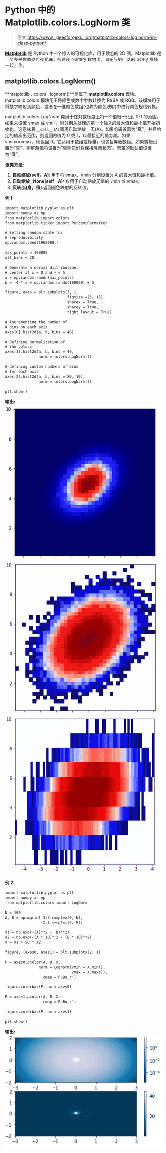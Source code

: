 # Python 中的 Matplotlib.colors.LogNorm 类

> 原文:[https://www . geesforgeks . org/matplotlib-colors-log norm-in-class-python/](https://www.geeksforgeeks.org/matplotlib-colors-lognorm-class-in-python/)

[**Matplotlib**](http://geeksforgeeks.org/python-matplotlib-an-overview/) 是 Python 中一个惊人的可视化库，用于数组的 2D 图。Matplotlib 是一个多平台数据可视化库，构建在 NumPy 数组上，旨在与更广泛的 SciPy 堆栈一起工作。

## matplotlib.colors.LogNorm()

**matplotlib . colors . lognorm()**类属于 **matplotlib.colors** 模块。matplotlib.colors 模块用于将颜色或数字参数转换为 RGBA 或 RGB。该模块用于将数字映射到颜色，或者在一维颜色数组(也称为颜色映射)中进行颜色规格转换。

matplotlib.colors.LogNorm 类用于在对数标度上将一个值归一化到 0-1 的范围。如果未设置 vmax 或 vmin，则分别从处理的第一个输入的最大值和最小值开始初始化。这意味着`__call__(A)`调用自动缩放 _ 无(A)。如果剪辑设置为“真”，并且给定的值超出范围，则返回的值为 0 或 1，以最接近的值为准。如果 vmin==vmax，则返回 0。它适用于数组或标量，也包括屏蔽数组。如果剪辑设置为“真”，则屏蔽值将设置为“否则它们将保持屏蔽状态”。剪辑的默认值设置为“假”。

**该类方法:**

1.  **自动缩放(self，A):** 用于将 vmax、vmin 分别设置为 A 的最大值和最小值。
2.  **自动缩放 _None(self，A):** 仅用于自动缩放无值的 vmin 或 vmax。
3.  **反转(自身，值)**:返回颜色映射的反转值。

**例 1:**

```
import matplotlib.pyplot as plt
import numpy as np
from matplotlib import colors
from matplotlib.ticker import PercentFormatter

# Setting random state for 
# reproducibility
np.random.seed(19680801)

max_points = 100000
all_bins = 20

# Generate a normal distribution, 
# center at x = 0 and y = 5
a = np.random.randn(max_points)
b = .4 * a + np.random.randn(100000) + 5

figure, axes = plt.subplots(3, 1,
                            figsize =(5, 15),
                            sharex = True, 
                            sharey = True,
                            tight_layout = True)

# Incrementing the number of 
# bins on each axis
axes[0].hist2d(a, b, bins = 40)

# Defining normalization of 
# the colors
axes[1].hist2d(a, b, bins = 40,
               norm = colors.LogNorm())

# defining custom numbers of bins 
# for each axis
axes[2].hist2d(a, b, bins =(80, 10),
               norm = colors.LogNorm())

plt.show()
```

 **输出:**
![matplotlib.colors.LogNorm](img/09fa3b8d0dd7b8601a2c9bd8c9d66342.png)
![matplotlib.colors.LogNorm](img/6fcafe08a5d2143058ae034400e3de95.png) ![matplotlib.colors.LogNorm](img/e840eba5916fe72c0b2d359a8f8a87a9.png)

**例 2:**

```
import matplotlib.pyplot as plt
import numpy as np
from matplotlib.colors import LogNorm

N = 100
A, B = np.mgrid[-3:3:complex(0, N),
                -2:2:complex(0, N)]

X1 = np.exp(-(A)**2 - (B)**2)
X2 = np.exp(-(A * 10)**2 - (B * 10)**2)
X = X1 + 50 * X2

figure, (axes0, axes1) = plt.subplots(2, 1)

P = axes0.pcolor(A, B, X,
               norm = LogNorm(vmin = X.min(),
                              vmax = X.max()),
                 cmap ='PuBu_r')

figure.colorbar(P, ax = axes0)

P = axes1.pcolor(A, B, X,
                 cmap ='PuBu_r')

figure.colorbar(P, ax = axes1)

plt.show()
```

**输出:**
![matplotlib.colors.LogNorm](img/fcbaa9f299d49d588aafbcfcd5caf6c3.png)